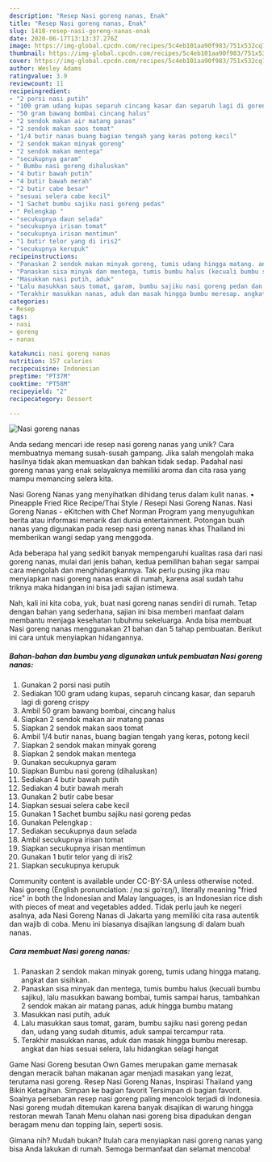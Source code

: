 ```yaml
---
description: "Resep Nasi goreng nanas, Enak"
title: "Resep Nasi goreng nanas, Enak"
slug: 1418-resep-nasi-goreng-nanas-enak
date: 2020-06-17T13:13:37.276Z
image: https://img-global.cpcdn.com/recipes/5c4eb101aa90f983/751x532cq70/nasi-goreng-nanas-foto-resep-utama.jpg
thumbnail: https://img-global.cpcdn.com/recipes/5c4eb101aa90f983/751x532cq70/nasi-goreng-nanas-foto-resep-utama.jpg
cover: https://img-global.cpcdn.com/recipes/5c4eb101aa90f983/751x532cq70/nasi-goreng-nanas-foto-resep-utama.jpg
author: Wesley Adams
ratingvalue: 3.9
reviewcount: 11
recipeingredient:
- "2 porsi nasi putih"
- "100 gram udang kupas separuh cincang kasar dan separuh lagi di goreng crispy"
- "50 gram bawang bombai cincang halus"
- "2 sendok makan air matang panas"
- "2 sendok makan saos tomat"
- "1/4 butir nanas buang bagian tengah yang keras potong kecil"
- "2 sendok makan minyak goreng"
- "2 sendok makan mentega"
- "secukupnya garam"
- " Bumbu nasi goreng dihaluskan"
- "4 butir bawah putih"
- "4 butir bawah merah"
- "2 butir cabe besar"
- "sesuai selera cabe kecil"
- "1 Sachet bumbu sajiku nasi goreng pedas"
- " Pelengkap "
- "secukupnya daun selada"
- "secukupnya irisan tomat"
- "secukupnya irisan mentimun"
- "1 butir telor yang di iris2"
- "secukupnya kerupuk"
recipeinstructions:
- "Panaskan 2 sendok makan minyak goreng, tumis udang hingga matang. angkat dan sisihkan."
- "Panaskan sisa minyak dan mentega, tumis bumbu halus (kecuali bumbu sajiku), lalu masukkan bawang bombai, tumis sampai harus, tambahkan 2 sendok makan air matang panas, aduk hingga bumbu matang"
- "Masukkan nasi putih, aduk"
- "Lalu masukkan saus tomat, garam, bumbu sajiku nasi goreng pedan dan, udang yang sudah ditumis, aduk sampai tercampur rata."
- "Terakhir masukkan nanas, aduk dan masak hingga bumbu meresap. angkat dan hias sesuai selera, lalu hidangkan selagi hangat"
categories:
- Resep
tags:
- nasi
- goreng
- nanas

katakunci: nasi goreng nanas 
nutrition: 157 calories
recipecuisine: Indonesian
preptime: "PT37M"
cooktime: "PT58M"
recipeyield: "2"
recipecategory: Dessert

---
```



![Nasi goreng nanas](https://img-global.cpcdn.com/recipes/5c4eb101aa90f983/751x532cq70/nasi-goreng-nanas-foto-resep-utama.jpg)

Anda sedang mencari ide resep nasi goreng nanas yang unik? Cara membuatnya memang susah-susah gampang. Jika salah mengolah maka hasilnya tidak akan memuaskan dan bahkan tidak sedap. Padahal nasi goreng nanas yang enak selayaknya memiliki aroma dan cita rasa yang mampu memancing selera kita.

Nasi Goreng Nanas yang menyihatkan dihidang terus dalam kulit nanas. • Pineapple Fried Rice Recipe/Thai Style / Resepi Nasi Goreng Nanas. Nasi Goreng Nanas - eKitchen with Chef Norman Program yang menyuguhkan berita atau informasi menarik dari dunia entertainment. Potongan buah nanas yang digunakan pada resep nasi goreng nanas khas Thailand ini memberikan wangi sedap yang menggoda.

Ada beberapa hal yang sedikit banyak mempengaruhi kualitas rasa dari nasi goreng nanas, mulai dari jenis bahan, kedua pemilihan bahan segar sampai cara mengolah dan menghidangkannya. Tak perlu pusing jika mau menyiapkan nasi goreng nanas enak di rumah, karena asal sudah tahu triknya maka hidangan ini bisa jadi sajian istimewa.


Nah, kali ini kita coba, yuk, buat nasi goreng nanas sendiri di rumah. Tetap dengan bahan yang sederhana, sajian ini bisa memberi manfaat dalam membantu menjaga kesehatan tubuhmu sekeluarga. Anda bisa membuat Nasi goreng nanas menggunakan 21 bahan dan 5 tahap pembuatan. Berikut ini cara untuk menyiapkan hidangannya.

<!--inarticleads1-->

##### Bahan-bahan dan bumbu yang digunakan untuk pembuatan Nasi goreng nanas:

1. Gunakan 2 porsi nasi putih
1. Sediakan 100 gram udang kupas, separuh cincang kasar, dan separuh lagi di goreng crispy
1. Ambil 50 gram bawang bombai, cincang halus
1. Siapkan 2 sendok makan air matang panas
1. Siapkan 2 sendok makan saos tomat
1. Ambil 1/4 butir nanas, buang bagian tengah yang keras, potong kecil
1. Siapkan 2 sendok makan minyak goreng
1. Siapkan 2 sendok makan mentega
1. Gunakan secukupnya garam
1. Siapkan  Bumbu nasi goreng (dihaluskan)
1. Sediakan 4 butir bawah putih
1. Sediakan 4 butir bawah merah
1. Gunakan 2 butir cabe besar
1. Siapkan sesuai selera cabe kecil
1. Gunakan 1 Sachet bumbu sajiku nasi goreng pedas
1. Gunakan  Pelengkap :
1. Sediakan secukupnya daun selada
1. Ambil secukupnya irisan tomat
1. Siapkan secukupnya irisan mentimun
1. Gunakan 1 butir telor yang di iris2
1. Siapkan secukupnya kerupuk


Community content is available under CC-BY-SA unless otherwise noted. Nasi goreng (English pronunciation: /ˌnɑːsi ɡɒˈrɛŋ/), literally meaning &#34;fried rice&#34; in both the Indonesian and Malay languages, is an Indonesian rice dish with pieces of meat and vegetables added. Tidak perlu jauh ke negeri asalnya, ada Nasi Goreng Nanas di Jakarta yang memiliki cita rasa autentik dan wajib di coba. Menu ini biasanya disajikan langsung di dalam buah nanas. 

<!--inarticleads2-->

##### Cara membuat Nasi goreng nanas:

1. Panaskan 2 sendok makan minyak goreng, tumis udang hingga matang. angkat dan sisihkan.
1. Panaskan sisa minyak dan mentega, tumis bumbu halus (kecuali bumbu sajiku), lalu masukkan bawang bombai, tumis sampai harus, tambahkan 2 sendok makan air matang panas, aduk hingga bumbu matang
1. Masukkan nasi putih, aduk
1. Lalu masukkan saus tomat, garam, bumbu sajiku nasi goreng pedan dan, udang yang sudah ditumis, aduk sampai tercampur rata.
1. Terakhir masukkan nanas, aduk dan masak hingga bumbu meresap. angkat dan hias sesuai selera, lalu hidangkan selagi hangat


Game Nasi Goreng besutan Own Games merupakan game memasak dengan meracik bahan makanan agar menjadi masakan yang lezat, terutama nasi goreng. Resep Nasi Goreng Nanas, Inspirasi Thailand yang Bikin Ketagihan. Simpan ke bagian favorit Tersimpan di bagian favorit. Soalnya persebaran resep nasi goreng paling mencolok terjadi di Indonesia. Nasi goreng mudah ditemukan karena banyak disajikan di warung hingga restoran mewah Tanah Menu olahan nasi goreng bisa dipadukan dengan beragam menu dan topping lain, seperti sosis. 

Gimana nih? Mudah bukan? Itulah cara menyiapkan nasi goreng nanas yang bisa Anda lakukan di rumah. Semoga bermanfaat dan selamat mencoba!
